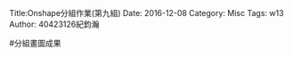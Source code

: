 Title:Onshape分組作業(第九組)
Date: 2016-12-08
Category: Misc
Tags: w13
Author: 40423126紀鈞瀚



<!-- PELICAN_END_SUMMARY -->
#分組畫圖成果


